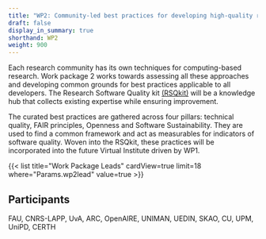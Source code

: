 ```yaml
---
title: "WP2: Community-led best practices for developing high-quality research software"
draft: false
display_in_summary: true
shorthand: WP2
weight: 900
---
```

Each research community has its own techniques for computing-based research. Work package 2 works towards assessing all these approaches and developing common grounds for best practices applicable to all developers. The Research Software Quality kit [(RSQkit)](/services/rsqkit/) will be a knowledge hub that collects existing expertise while ensuring improvement.

The curated best practices are gathered across four pillars: technical quality, FAIR principles, Openness and Software Sustainability. They are used to find a common framework and act as measurables for indicators of software quality. Woven into the RSQkit, these practices will be incorporated into the future Virtual Institute driven by WP1.

{{< list title="Work Package Leads" cardView=true limit=18 where="Params.wp2lead" value=true  >}}

## Participants

FAU, CNRS-LAPP, UvA, ARC, OpenAIRE, UNIMAN, UEDIN, SKAO, CU, UPM, UniPD, CERTH
